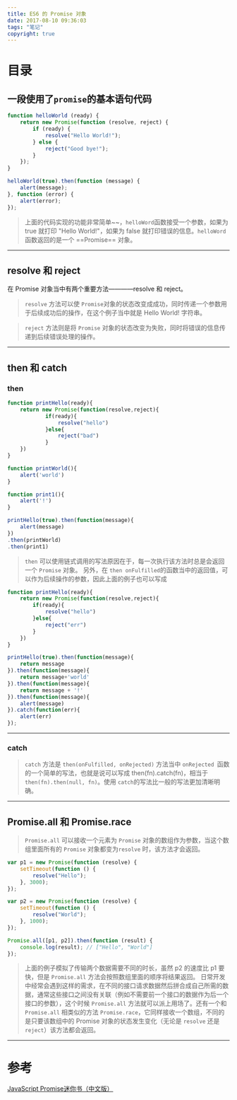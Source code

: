 ```yaml
---
title: ES6 的 Promise 对象
date: 2017-08-10 09:36:03
tags: "笔记"
copyright: true
---
```

# 目录
## 一段使用了`promise`的基本语句代码
```javascript
function helloWorld (ready) {
    return new Promise(function (resolve, reject) {
        if (ready) {
            resolve("Hello World!");
        } else {
            reject("Good bye!");
        }
    });
}

helloWorld(true).then(function (message) {
    alert(message);
}, function (error) {
    alert(error);
});
```
> 上面的代码实现的功能非常简单~~，`helloWord`函数接受一个参数，如果为 true 就打印 "Hello World!"，如果为 false 就打印错误的信息。`helloWord` 函数返回的是一个 ==Promise== 对象。

<!--more-->

***
## resolve 和 reject

在 Promise 对象当中有两个重要方法————resolve 和 reject。


> `resolve` 方法可以使 `Promise`对象的状态改变成成功，同时传递一个参数用于后续成功后的操作，在这个例子当中就是 Hello World! 字符串。

> `reject` 方法则是将 `Promise` 对象的状态改变为失败，同时将错误的信息传递到后续错误处理的操作。

***
## then 和 catch
### then

```javascript
function printHello(ready){
    return new Promise(function(resolve,reject){
            if(ready){
                resolve("hello")
            }else{
                reject("bad")
            }
    })
}

function printWorld(){
    alert('world')
}

function print1(){
    alert('!')
}

printHello(true).then(function(message){
    alert(message)
})
.then(printWorld)
.then(print1)
```

> `then` 可以使用链式调用的写法原因在于，每一次执行该方法时总是会返回一个 `Promise` 对象。
另外，在 `then onFulfilled`的函数当中的返回值，可以作为后续操作的参数，因此上面的例子也可以写成

```javascript
function printHello(ready){
    return new Promise(function(resolve,reject){
        if(ready){
            resolve("hello")
        }else{
            reject("err")
        }
    })
}

printHello(true).then(function(message){
    return message
}).then(function(message){
    return message+'world'
}).then(function(message){
    return message + '!'
}).then(function(message){
    alert(message)
}).catch(function(err){
    alert(err)
});
```

---

### catch

> `catch` 方法是 `then(onFulfilled, onRejected)` 方法当中 `onRejected `函数的一个简单的写法，也就是说可以写成 then(fn).catch(fn)，相当于 `then(fn).then(null, fn)`。使用 `catch`的写法比一般的写法更加清晰明确。

***

## Promise.all 和 Promise.race

> `Promise.all` 可以接收一个元素为 `Promise` 对象的数组作为参数，当这个数组里面所有的 `Promise` 对象都变为`resolve` 时，该方法才会返回。

```javascript
var p1 = new Promise(function (resolve) {
    setTimeout(function () {
        resolve("Hello");
    }, 3000);
});

var p2 = new Promise(function (resolve) {
    setTimeout(function () {
        resolve("World");
    }, 1000);
});

Promise.all([p1, p2]).then(function (result) {
    console.log(result); // ["Hello", "World"]
});
```
> 上面的例子模拟了传输两个数据需要不同的时长，虽然 p2 的速度比 p1 要快，但是 `Promise.all` 方法会按照数组里面的顺序将结果返回。 日常开发中经常会遇到这样的需求，在不同的接口请求数据然后拼合成自己所需的数据，通常这些接口之间没有关联（例如不需要前一个接口的数据作为后一个接口的参数），这个时候 `Promise.all` 方法就可以派上用场了。还有一个和 `Promise.all` 相类似的方法 `Promise.race`，它同样接收一个数组，不同的是只要该数组中的 Promise 对象的状态发生变化（无论是 `resolve` 还是 `reject`）该方法都会返回。

***
# 参考
[JavaScript Promise迷你书（中文版）](http://liubin.github.io/promises-book/)
 
